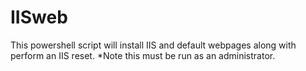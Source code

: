 # IISweb
This powershell script will install IIS and default webpages along with perform an IIS reset.
*Note this must be run as an administrator.
